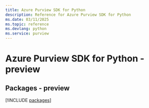 ```yaml
---
title: Azure Purview SDK for Python
description: Reference for Azure Purview SDK for Python
ms.date: 03/11/2025
ms.topic: reference
ms.devlang: python
ms.service: purview
---
```

# Azure Purview SDK for Python - preview
## Packages - preview
[!INCLUDE [packages](purview-index.md)]